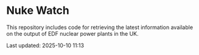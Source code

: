 # Nuke Watch

This repository includes code for retrieving the latest information available on the output of EDF nuclear power plants in the UK.

Last updated: 2025-10-10 11:13